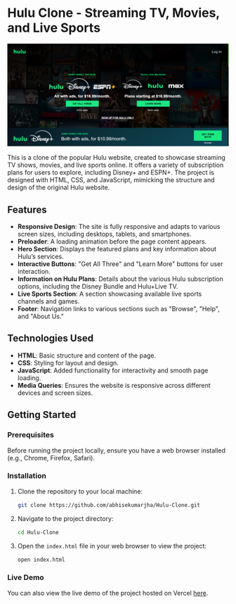 # Hulu Clone - Streaming TV, Movies, and Live Sports

![Hulu-Clone Preview](./assets/hulu-preview.png)

This is a clone of the popular Hulu website, created to showcase streaming TV shows, movies, and live sports online. It offers a variety of subscription plans for users to explore, including Disney+ and ESPN+. The project is designed with HTML, CSS, and JavaScript, mimicking the structure and design of the original Hulu website.

## Features
- **Responsive Design**: The site is fully responsive and adapts to various screen sizes, including desktops, tablets, and smartphones.
- **Preloader**: A loading animation before the page content appears.
- **Hero Section**: Displays the featured plans and key information about Hulu’s services.
- **Interactive Buttons**: "Get All Three" and "Learn More" buttons for user interaction.
- **Information on Hulu Plans**: Details about the various Hulu subscription options, including the Disney Bundle and Hulu+Live TV.
- **Live Sports Section**: A section showcasing available live sports channels and games.
- **Footer**: Navigation links to various sections such as "Browse", "Help", and "About Us."

## Technologies Used
- **HTML**: Basic structure and content of the page.
- **CSS**: Styling for layout and design.
- **JavaScript**: Added functionality for interactivity and smooth page loading.
- **Media Queries**: Ensures the website is responsive across different devices and screen sizes.

## Getting Started

### Prerequisites
Before running the project locally, ensure you have a web browser installed (e.g., Chrome, Firefox, Safari).

### Installation
1. Clone the repository to your local machine:
    ```bash
    git clone https://github.com/abhisekumarjha/Hulu-Clone.git
    ```
2. Navigate to the project directory:
    ```bash
    cd Hulu-Clone
    ```
3. Open the `index.html` file in your web browser to view the project:
    ```bash
    open index.html
    ```

### Live Demo
You can also view the live demo of the project hosted on Vercel [here](https://hulu-clone-jha.vercel.app/).
